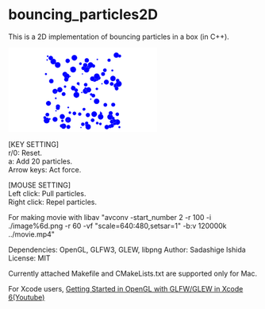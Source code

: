 # bouncing_particles2D
This is a 2D implementation of bouncing particles in a box (in C++).

<!-- ![Screen Shot](https://github.com/sdsgisd/bouncing_particles2D/blob/master/screenshot.png =60x60) -->
<!--60x60 is the size of image-->
<img src="https://github.com/sdsgisd/bouncing_particles2D/blob/master/screenshot.png" width="300px">


[KEY SETTING]  
r/0: Reset.  
a: Add 20 particles.  
Arrow keys: Act force.

[MOUSE SETTING]  
Left click: Pull particles.  
Right click: Repel particles.

For making movie with libav
"avconv -start_number 2 -r 100 -i ./image%6d.png -r 60 -vf "scale=640:480,setsar=1" -b:v 120000k ../movie.mp4"


Dependencies: OpenGL, GLFW3, GLEW, libpng
Author: Sadashige Ishida  
License: MIT  

Currently attached Makefile and CMakeLists.txt are supported only for Mac.  
<!-- The library was tested on Mac OS X 10.11.6 -->
For Xcode users,   [Getting Started in OpenGL with GLFW/GLEW in Xcode 6(Youtube)][1]

[1]:https://www.youtube.com/watch?v=lTmM3Y8SMOM
